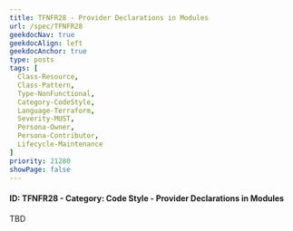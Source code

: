 ```yaml
---
title: TFNFR28 - Provider Declarations in Modules
url: /spec/TFNFR28
geekdocNav: true
geekdocAlign: left
geekdocAnchor: true
type: posts
tags: [
  Class-Resource,
  Class-Pattern,
  Type-NonFunctional,
  Category-CodeStyle,
  Language-Terraform,
  Severity-MUST,
  Persona-Owner,
  Persona-Contributor,
  Lifecycle-Maintenance
]
priority: 21280
showPage: false
---
```


#### ID: TFNFR28 - Category: Code Style - Provider Declarations in Modules

TBD

